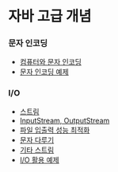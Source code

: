 # 자바 고급 개념

### 문자 인코딩

- [컴퓨터와 문자 인코딩](https://github.com/genesis12345678/TIL/blob/main/Java/adv_1/charset/encoding.md)
- [문자 인코딩 예제](https://github.com/genesis12345678/TIL/blob/main/Java/adv_1/charset/example.md)

### I/O

- [스트림]()
- [InputStream, OutputStream]()
- [파일 입출력 성능 최적화]()
- [문자 다루기]()
- [기타 스트림]()
- [I/O 활용 예제]()